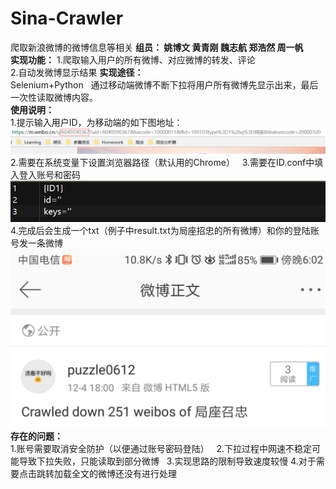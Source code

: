 # Sina-Crawler
爬取新浪微博的微博信息等相关 
**组员： 姚博文 黄青刚 魏志航 郑浩然 周一帆**  
**实现功能：**
1.爬取输入用户的所有微博、对应微博的转发、评论  
2.自动发微博显示结果
**实现途径：**      
Selenium+Python    
通过移动端微博不断下拉将用户所有微博先显示出来，最后一次性读取微博内容。  
**使用说明：**    
1.提示输入用户ID，为移动端的如下图地址：  
![](/GetID.png)  
2.需要在系统变量下设置浏览器路径（默认用的Chrome）  
3.需要在ID.conf中填入登入账号和密码  
![](/IDConfig.png)  
4.完成后会生成一个txt（例子中result.txt为局座招忠的所有微博）和你的登陆账号发一条微博  
![](/WeiboSent.png) 
**存在的问题：**    
1.账号需要取消安全防护（以便通过账号密码登陆）  
2.下拉过程中网速不稳定可能导致下拉失败，只能读取到部分微博  
3.实现思路的限制导致速度较慢
4.对于需要点击跳转加载全文的微博还没有进行处理
